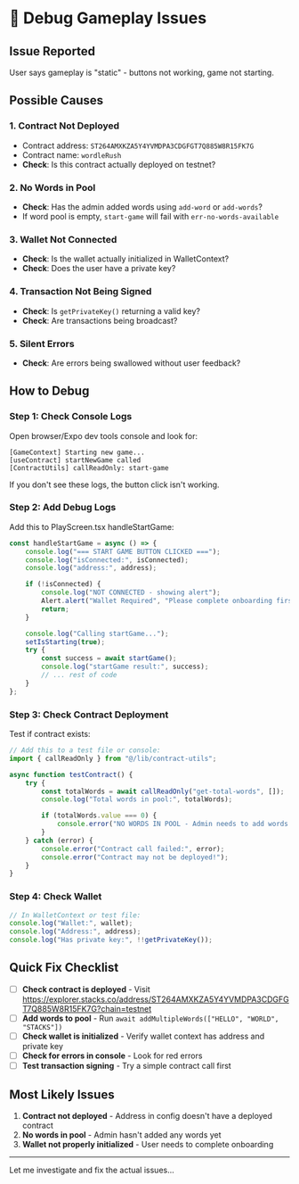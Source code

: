 # 🐛 Debug Gameplay Issues

## Issue Reported

User says gameplay is "static" - buttons not working, game not starting.

## Possible Causes

### 1. Contract Not Deployed

-   Contract address: `ST264AMXKZA5Y4YVMDPA3CDGFGT7Q885W8R15FK7G`
-   Contract name: `wordleRush`
-   **Check**: Is this contract actually deployed on testnet?

### 2. No Words in Pool

-   **Check**: Has the admin added words using `add-word` or `add-words`?
-   If word pool is empty, `start-game` will fail with `err-no-words-available`

### 3. Wallet Not Connected

-   **Check**: Is the wallet actually initialized in WalletContext?
-   **Check**: Does the user have a private key?

### 4. Transaction Not Being Signed

-   **Check**: Is `getPrivateKey()` returning a valid key?
-   **Check**: Are transactions being broadcast?

### 5. Silent Errors

-   **Check**: Are errors being swallowed without user feedback?

## How to Debug

### Step 1: Check Console Logs

Open browser/Expo dev tools console and look for:

```
[GameContext] Starting new game...
[useContract] startNewGame called
[ContractUtils] callReadOnly: start-game
```

If you don't see these logs, the button click isn't working.

### Step 2: Add Debug Logs

Add this to PlayScreen.tsx handleStartGame:

```typescript
const handleStartGame = async () => {
    console.log("=== START GAME BUTTON CLICKED ===");
    console.log("isConnected:", isConnected);
    console.log("address:", address);

    if (!isConnected) {
        console.log("NOT CONNECTED - showing alert");
        Alert.alert("Wallet Required", "Please complete onboarding first");
        return;
    }

    console.log("Calling startGame...");
    setIsStarting(true);
    try {
        const success = await startGame();
        console.log("startGame result:", success);
        // ... rest of code
    }
};
```

### Step 3: Check Contract Deployment

Test if contract exists:

```typescript
// Add this to a test file or console:
import { callReadOnly } from "@/lib/contract-utils";

async function testContract() {
    try {
        const totalWords = await callReadOnly("get-total-words", []);
        console.log("Total words in pool:", totalWords);

        if (totalWords.value === 0) {
            console.error("NO WORDS IN POOL - Admin needs to add words!");
        }
    } catch (error) {
        console.error("Contract call failed:", error);
        console.error("Contract may not be deployed!");
    }
}
```

### Step 4: Check Wallet

```typescript
// In WalletContext or test file:
console.log("Wallet:", wallet);
console.log("Address:", address);
console.log("Has private key:", !!getPrivateKey());
```

## Quick Fix Checklist

-   [ ] **Check contract is deployed** - Visit https://explorer.stacks.co/address/ST264AMXKZA5Y4YVMDPA3CDGFGT7Q885W8R15FK7G?chain=testnet
-   [ ] **Add words to pool** - Run `await addMultipleWords(["HELLO", "WORLD", "STACKS"])`
-   [ ] **Check wallet is initialized** - Verify wallet context has address and private key
-   [ ] **Check for errors in console** - Look for red errors
-   [ ] **Test transaction signing** - Try a simple contract call first

## Most Likely Issues

1. **Contract not deployed** - Address in config doesn't have a deployed contract
2. **No words in pool** - Admin hasn't added any words yet
3. **Wallet not properly initialized** - User needs to complete onboarding

---

Let me investigate and fix the actual issues...
